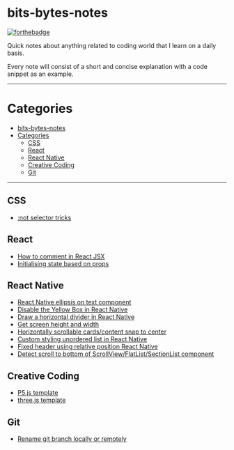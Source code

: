 # bits-bytes-notes

[![forthebadge](https://forthebadge.com/images/badges/built-with-love.svg)](https://forthebadge.com)

Quick notes about anything related to coding world that I learn on a daily basis.

Every note will consist of a short and concise explanation with a code snippet as an example.

---

# Categories
- [bits-bytes-notes](#bits-bytes-notes)
- [Categories](#categories)
    - [CSS](#css)
    - [React](#react)
    - [React Native](#react-native)
    - [Creative Coding](#creative-coding)
    - [Git](#git)

---

## CSS
* [:not selector tricks](/css/not-selector-tricks.md)

## React
* [How to comment in React JSX](/react/comment-in-jsx.md)
* [Initialising state based on props](/react/initialising-state-based-on-props.md)

## React Native
* [React Native ellipsis on text component](/react-native/ellipsis-on-text.md)
* [Disable the Yellow Box in React Native](/react-native/disable-yellow-box.md)
* [Draw a horizontal divider in React Native](/react-native/horizontal-divider.md)
* [Get screen height and width](/react-native/screen-height-width.md)
* [Horizontally scrollable cards/content snap to center](/react-native/horizontal-scrollview-snapping.md)
* [Custom styling unordered list in React Native](/react-native/custom-style-bullet-list.md)
* [Fixed header using relative position React Native](/react-native/relative-position-header.md)
* [Detect scroll to bottom of ScrollView/FlatList/SectionList component](/react-native/scroll-to-bottom.md)

## Creative Coding
* [P5.js template](/creative-coding/p5js-template.md)
* [three.js template](/creative-coding/threejs-template.md)
  

## Git
* [Rename git branch locally or remotely](/git/rename-git-branch.md)